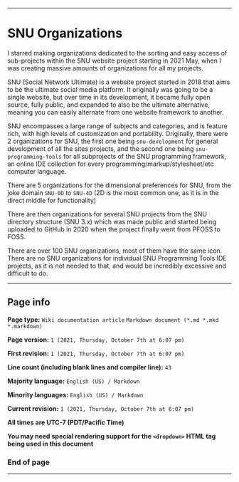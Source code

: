 
***

# SNU Organizations

I starred making organizations dedicated to the sorting and easy access of sub-projects within the SNU website project starting in 2021 May, when I was creating massive amounts of organizations for all my projects.

SNU (Social Network Ultimate) is a website project started in 2018 that aims to be the ultimate social media platform. It originally was going to be a single website, but over time in its development, it became fully open source, fully public, and expanded to also be the ultimate alternative, meaning you can easily alternate from one website framework to another.

SNU encompasses a large range of subjects and categories, and is feature rich, with high levels of customization and portability. Originally, there were 2 organizations for SNU, the first one being `snu-development` for general development of all the sites projects, and the second one being `snu-programming-tools` for all subprojects of the SNU programming framework, an online IDE collection for every programming/markup/stylesheet/etc computer language.

There are 5 organizations for the dimensional preferences for SNU, from the joke domain `SNU-0D` to `SNU-4D` (2D is the most common one, as it is in the direct middle for functionality)

There are then organizations for several SNU projects from the SNU directory structure (SNU 3.x) which was made public and started being uploaded to GitHub in 2020 when the project finally went from PFOSS to FOSS.

There are over 100 SNU organizations, most of them have the same icon. There are no SNU organizations for individual SNU Programming Tools IDE projects, as it is not needed to that, and would be incredibly excessive and difficult to do.

***

## Page info

**Page type:** `Wiki documentation article` `Markdown document (*.md *.mkd *.markdown)`

**Page version:** `1 (2021, Thursday, October 7th at 6:07 pm)`

**First revision:** `1 (2021, Thursday, October 7th at 6:07 pm)`

**Line count (including blank lines and compiler line):** `43`

**Majority language:** `English (US) / Markdown`

**Minority languages:** `English (US) / Markdown`

**Current revision:** `1 (2021, Thursday, October 7th at 6:07 pm)`

**All times are UTC-7 (PDT/Pacific Time)**

**You may need special rendering support for the `<dropdown>` HTML tag being used in this document**

### End of page

***

